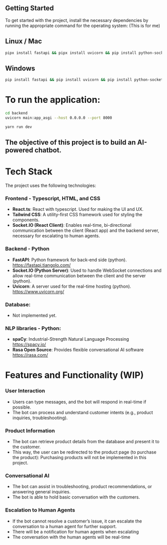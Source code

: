 ## Getting Started

To get started with the project, install the necessary dependencies by running the appropriate command for the operating system:
(This is for me)
## Linux / Mac

```sh
pipx install fastapi && pipx install uvicorn && pip install python-socketio && yarn install
```

## Windows

```sh
pip install fastapi && pip install uvicorn && pip install python-socketio
```
# To run the application:

```sh
cd backend
uvicorn main:app_asgi --host 0.0.0.0 --port 8000
```
```sh
yarn run dev
```
## The objective of this project is to build an AI-powered chatbot.

# Tech Stack

The project uses the following technologies:

### Frontend - Typescript, HTML, and CSS
- **React.ts**: React with typescript. Used for making the UI and UX.
- **Tailwind CSS**: A utility-first CSS framework used for styling the components.
- **Socket.IO (React Client)**: Enables real-time, bi-directional communication between the client (React app) and the backend server, necessary for escalating to human agents.

### Backend - Python
- **FastAPI**: Python framework for back-end side (python). https://fastapi.tiangolo.com/
- **Socket.IO (Python Server)**: Used to handle WebSocket connections and allow real-time communication between the client and the server (python).
- **Uvicorn**: A server used for the real-time hosting (python). https://www.uvicorn.org/

### Database: 
- Not implemented yet.

### NLP libraries - Python: 
- **spaCy**: Industrial-Strength Natural Language Processing https://spacy.io/
- **Rasa Open Source**: Provides flexible conversational AI software https://rasa.com/

# Features and Functionality (WIP)

### User Interaction
-	Users can type messages, and the bot will respond in real-time if possible.
-	The bot can process and understand customer intents (e.g., product inquiries, troubleshooting).

### Product Information
-	The bot can retrieve product details from the database and present it to the customer.
-   This way, the user can be redirected to the product page (to purchase the product): Purchasing products will not be implemented in this project.

### Conversational AI
-	The bot can assist in troubleshooting, product recommendations, or answering general inquiries.
-   The bot is able to hold basic conversation with the customers. 

### Escalation to Human Agents
-	If the bot cannot resolve a customer’s issue, it can escalate the conversation to a human agent for further support.
-   There will be a notification for human agents when escalating
-    The conversation with the human agents will be real-time